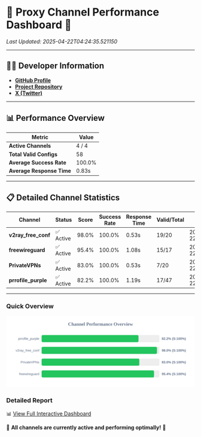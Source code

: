 # 🌟 Proxy Channel Performance Dashboard 🌟

_Last Updated: 2025-04-22T04:24:35.521150_

---

## 👩‍💻 Developer Information

- **[GitHub Profile](https://github.com/4n0nymou3)**  
- **[Project Repository](https://github.com/4n0nymou3/multi-proxy-config-fetcher)**  
- **[X (Twitter)](https://x.com/4n0nymou3)**  

---

## 📊 Performance Overview

| Metric                | Value       |
|-----------------------|-------------|
| **Active Channels**   | 4 / 4       |
| **Total Valid Configs** | 58          |
| **Average Success Rate** | 100.0%      |
| **Average Response Time** | 0.83s       |

---

## 📋 Detailed Channel Statistics

| Channel          | Status     | Score  | Success Rate | Response Time | Valid/Total | Last Success               |
|------------------|------------|--------|--------------|---------------|-------------|----------------------------|
| **v2ray_free_conf**  | ✅ Active  | 98.0%  | 100.0% | 0.53s         | 19/20       | 2025-04-22T04:24:33.845008 |
| **freewireguard**  | ✅ Active  | 95.4%  | 100.0% | 1.08s         | 15/17       | 2025-04-22T04:24:35.519340 |
| **PrivateVPNs**  | ✅ Active  | 83.0%  | 100.0% | 0.53s         | 7/20       | 2025-04-22T04:24:34.408086 |
| **prrofile_purple**  | ✅ Active  | 82.2%  | 100.0% | 1.19s         | 17/47       | 2025-04-22T04:24:33.244055 |

---

### Quick Overview
<div align="center">
  <a href="https://raw.githubusercontent.com/nullluser/NullRepo/refs/heads/main/assets/channel_stats_chart.svg">
    <img src="https://raw.githubusercontent.com/nullluser/NullRepo/refs/heads/main/assets/channel_stats_chart.svg" alt="Source Performance Statistics" width="800">
  </a>
</div>

### Detailed Report
📊 [View Full Interactive Dashboard](https://htmlpreview.github.io/?https://github.com/nullluser/NullRepo/blob/main/assets/performance_report.html)

🎉 **All channels are currently active and performing optimally!** 🎉
